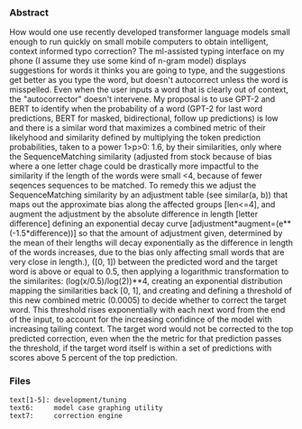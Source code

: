 ### Abstract
How would one use recently developed transformer language models small enough to run quickly on small mobile computers to obtain intelligent, context informed typo correction? The ml-assisted typing interface on my phone (I assume they use some kind of n-gram model) displays suggestions for words it thinks you are going to type, and the suggestions get better as you type the word, but doesn't autocorrect unless the word is misspelled. Even when the user inputs a word that is clearly out of context, the "autocorrector" doesn't intervene. My proposal is to use GPT-2 and BERT to identify when the probability of a word (GPT-2 for last word predictions, BERT for masked, bidirectional, follow up predictions) is low and there is a similar word that maximizes a combined metric of their likelyhood and similarity defined by multiplying the token prediction probabilities, taken to a power 1>p>0: 1.6, by their similarities, only where the SequenceMatching similarity (adjusted from stock because of bias where a one letter chage could be drastically more impactful to the similarity if the length of the words were small <4, because of fewer seqences sequences to be matched. To remedy this we adjust the SequenceMatching similarity by an adjustment table (see similar(a, b)) that maps out the approximate bias along the affected groups [len<=4], and augment the adjustment by the absolute difference in length [letter difference] defining an exponential decay curve [adjustment\*augment=(e**(-1.5*difference))] so that the amount of adjustment given, determined by the mean of their lengths will decay exponentially as the difference in length of the words increases, due to the bias only affecting small words that are very close in length.), ([0, 1]) between the predicted word and the target word is above or equal to 0.5, then applying a logarithmic transformation to the similarites: (log(x/0.5)/log(2))**4, creating an exponential distribution mapping the similarities back [0, 1], and creating and defining a threshold of this new combined metric (0.0005) to decide whether to correct the target word. This threshold rises exponentially with each next word from the end of the input, to account for the increasing confidince of the model with increasing tailing context. The target word would not be corrected to the top predicted correction, even when the the metric for that prediction passes the threshold, if the target word itself is within a set of predictions with scores above 5 percent of the top prediction.

### Files
```
text[1-5]: development/tuning
text6:     model case graphing utility
text7:     correction engine
```
